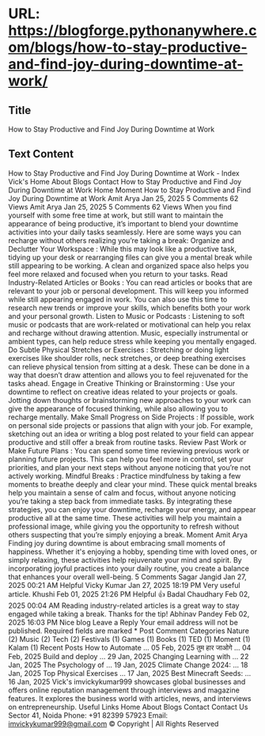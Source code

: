 # URL: https://blogforge.pythonanywhere.com/blogs/how-to-stay-productive-and-find-joy-during-downtime-at-work/

## Title

How to Stay Productive and Find Joy During Downtime at Work

## Text Content

How to Stay Productive and Find Joy During Downtime at Work - Index Vick's Home About Blogs Contact How to Stay Productive and Find Joy During Downtime at Work Home Moment How to Stay Productive and Find Joy During Downtime at Work Amit Arya Jan 25, 2025 5 Comments 62 Views Amit Arya Jan 25, 2025 5 Comments 62 Views When you find yourself with some free time at work, but still want to maintain the appearance of being productive, it’s important to blend your downtime activities into your daily tasks seamlessly. Here are some ways you can recharge without others realizing you’re taking a break: Organize and Declutter Your Workspace : While this may look like a productive task, tidying up your desk or rearranging files can give you a mental break while still appearing to be working. A clean and organized space also helps you feel more relaxed and focused when you return to your tasks. Read Industry-Related Articles or Books : You can read articles or books that are relevant to your job or personal development. This will keep you informed while still appearing engaged in work. You can also use this time to research new trends or improve your skills, which benefits both your work and your personal growth. Listen to Music or Podcasts : Listening to soft music or podcasts that are work-related or motivational can help you relax and recharge without drawing attention. Music, especially instrumental or ambient types, can help reduce stress while keeping you mentally engaged. Do Subtle Physical Stretches or Exercises : Stretching or doing light exercises like shoulder rolls, neck stretches, or deep breathing exercises can relieve physical tension from sitting at a desk. These can be done in a way that doesn’t draw attention and allows you to feel rejuvenated for the tasks ahead. Engage in Creative Thinking or Brainstorming : Use your downtime to reflect on creative ideas related to your projects or goals. Jotting down thoughts or brainstorming new approaches to your work can give the appearance of focused thinking, while also allowing you to recharge mentally. Make Small Progress on Side Projects : If possible, work on personal side projects or passions that align with your job. For example, sketching out an idea or writing a blog post related to your field can appear productive and still offer a break from routine tasks. Review Past Work or Make Future Plans : You can spend some time reviewing previous work or planning future projects. This can help you feel more in control, set your priorities, and plan your next steps without anyone noticing that you’re not actively working. Mindful Breaks : Practice mindfulness by taking a few moments to breathe deeply and clear your mind. These quick mental breaks help you maintain a sense of calm and focus, without anyone noticing you’re taking a step back from immediate tasks. By integrating these strategies, you can enjoy your downtime, recharge your energy, and appear productive all at the same time. These activities will help you maintain a professional image, while giving you the opportunity to refresh without others suspecting that you’re simply enjoying a break. Moment Amit Arya Finding joy during downtime is about embracing small moments of happiness. Whether it's enjoying a hobby, spending time with loved ones, or simply relaxing, these activities help rejuvenate your mind and spirit. By incorporating joyful practices into your daily routine, you create a balance that enhances your overall well-being. 5 Comments Sagar Jangid Jan 27, 2025 00:21 AM Helpful Vicky Kumar Jan 27, 2025 18:19 PM Very useful article. Khushi Feb 01, 2025 21:26 PM Helpful 👍 Badal Chaudhary Feb 02, 2025 00:04 AM Reading industry-related articles is a great way to stay engaged while taking a break. Thanks for the tip! Abhinav Pandey Feb 02, 2025 16:03 PM Nice blog Leave a Reply Your email address will not be published. Required fields are marked * Post Comment Categories Nature (2) Music (2) Tech (2) Festivals (1) Games (1) Books (1) TED (1) Moment (1) Kalam (1) Recent Posts How to Automate … 05 Feb, 2025 तुम हार जाओगे … 04 Feb, 2025 Build and deploy … 29 Jan, 2025 Changing Learning with … 22 Jan, 2025 The Psychology of … 19 Jan, 2025 Climate Change 2024: … 18 Jan, 2025 Top Physical Exercises … 17 Jan, 2025 Best Minecraft Seeds: … 16 Jan, 2025 Vick's imvickykumar999 showcases global businesses and offers online reputation management through interviews and magazine features. It explores the business world with articles, news, and interviews on entrepreneurship. Useful Links Home About Blogs Contact Contact Us Sector 41, Noida Phone: +91 82399 57923 Email: imvickykumar999@gmail.com © Copyright | All Rights Reserved

